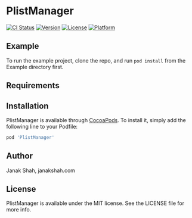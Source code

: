 # PlistManager

[![CI Status](https://img.shields.io/travis/janakmshah/PlistManager.svg?style=flat)](https://travis-ci.org/janakmshah/PlistManager)
[![Version](https://img.shields.io/cocoapods/v/PlistManager.svg?style=flat)](https://cocoapods.org/pods/PlistManager)
[![License](https://img.shields.io/cocoapods/l/PlistManager.svg?style=flat)](https://cocoapods.org/pods/PlistManager)
[![Platform](https://img.shields.io/cocoapods/p/PlistManager.svg?style=flat)](https://cocoapods.org/pods/PlistManager)

## Example

To run the example project, clone the repo, and run `pod install` from the Example directory first.

## Requirements

## Installation

PlistManager is available through [CocoaPods](https://cocoapods.org). To install
it, simply add the following line to your Podfile:

```ruby
pod 'PlistManager'
```

## Author

Janak Shah, janakshah.com

## License

PlistManager is available under the MIT license. See the LICENSE file for more info.
